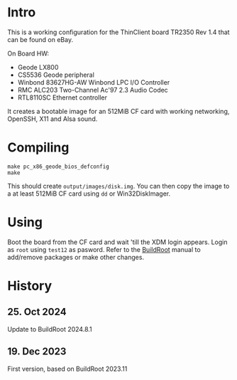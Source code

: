 # Intro
This is a working configuration for the ThinClient board TR2350 Rev 1.4 that can be found on eBay.

On Board HW:
- Geode LX800
- CS5536 Geode peripheral
- Winbond 83627HG-AW Winbond LPC I/O Controller
- RMC ALC203 Two-Channel Ac'97 2.3 Audio Codec
- RTL8110SC Ethernet controller

It creates a bootable image for an 512MiB CF card with working networking, OpenSSH, X11 and Alsa sound.

# Compiling
```
make pc_x86_geode_bios_defconfig
make
```
This should create `output/images/disk.img`. You can then copy the image to a at least 512MiB CF card using `dd` or Win32DiskImager.

# Using
Boot the board from the CF card and wait 'till the XDM login appears. Login as `root` using `test12` as pasword.
Refer to the [BuildRoot](https://buildroot.org/downloads/manual/manual.html) manual to add/remove packages or make other changes.

# History
## 25. Oct 2024
Update to BuildRoot 2024.8.1

## 19. Dec 2023
First version, based on BuildRoot 2023.11

